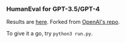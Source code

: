 ### HumanEval for GPT-3.5/GPT-4 

Results are [here](https://twitter.com/amanrsanger/status/1635751764577361921). Forked from [OpenAI's repo](https://github.com/openai/human-eval).

To give it a go, try `python3 run.py`.
